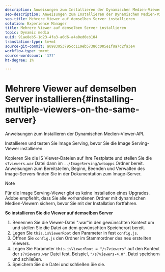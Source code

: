 ```yaml
---
description: Anweisungen zum Installieren der Dynamischen Medien-Viewer-API.
seo-description: Anweisungen zum Installieren der Dynamischen Medien-Viewer-API.
seo-title: Mehrere Viewer auf demselben Server installieren
solution: Experience Manager
title: Mehrere Viewer auf demselben Server installieren
topic: Dynamic media
uuid: 91ae8eb5-1d23-4fa3-a0d6-a4a0ed0eb104
translation-type: tm+mt
source-git-commit: a0983053795cc119eb57386c005e1f8a7c2fa3e4
workflow-type: tm+mt
source-wordcount: '177'
ht-degree: 1%

---
```



# Mehrere Viewer auf demselben Server installieren{#installing-multiple-viewers-on-the-same-server}

<!-- Updated June 1, 2020 from https://wiki.corp.adobe.com/pages/viewpage.action?spaceKey=scene7qa&title=s7Viewers%2C+S7SDK%2C+S7OnDemand+Release+Notes - Contact is Sasha -->

Anweisungen zum Installieren der Dynamischen Medien-Viewer-API.

Installieren und testen Sie Image Serving, bevor Sie die Image Serving-Viewer installieren.

Kopieren Sie die IS Viewer-Dateien auf Ihre Festplatte und stellen Sie die `s7viewers.war` Datei dann im `../ImageServing/webapps` Ordner bereit. Anweisungen zum Bereitstellen, Beginn, Beenden und Verwalten des Image-Servers finden Sie in der Dokumentation zum Image-Server.

>[!NOTE]
>
>Für die Image Serving-Viewer gibt es keine Installation eines Upgrades. Adobe empfiehlt, dass Sie alle vorhandenen Ordner mit dynamischen Medien-Viewern sichern, bevor Sie mit der Installation fortfahren.

**So installieren Sie die Viewer auf demselben Server**

1. Benennen Sie die Viewer-Datei &quot;.war&quot;in den gewünschten Kontext um und stellen Sie die Datei an dem gewünschten Speicherort bereit.
1. Legen Sie `this.isViewerRoot` den Parameter in fest `config.js`.
1. Öffnen Sie `config.js` den Ordner im Stammordner des neu erstellten Viewers.
1. Legen Sie Parameter `this.isViewerRoot = "/s7viewers"` auf den Kontext der `s7viewers.war` Datei fest. Beispiel, `"/s7viewers-4.0"`. Datei speichern und schließen.
1. Speichern Sie die Datei und schließen Sie sie.
